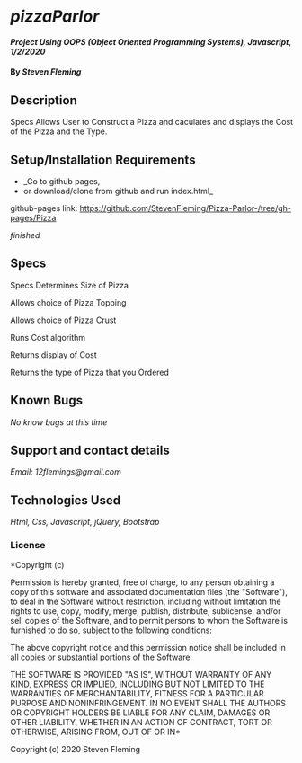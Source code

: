 
# _pizzaParlor_

#### _Project Using OOPS (Object Oriented Programming Systems), Javascript, 1/2/2020_

#### By _**Steven Fleming**_

## Description
Specs 
Allows User to Construct a Pizza and caculates and displays the Cost of the Pizza and the Type.

## Setup/Installation Requirements

* _Go to github pages,
* or download/clone from github and run index.html_

github-pages link: https://github.com/StevenFleming/Pizza-Parlor-/tree/gh-pages/Pizza

_finished_

## Specs

Specs 
Determines Size of Pizza

Allows choice of Pizza Topping

Allows choice of Pizza Crust

Runs Cost algorithm 

Returns display of Cost

Returns the type of Pizza that you Ordered

## Known Bugs

_No know bugs at this time_

## Support and contact details

_Email: 12flemings@gmail.com_

## Technologies Used

_Html, Css, Javascript, jQuery, Bootstrap_

### License

*Copyright (c)

Permission is hereby granted, free of charge, to any person obtaining a copy of this software and associated documentation files (the "Software"), to deal in the Software without restriction, including without limitation the rights to use, copy, modify, merge, publish, distribute, sublicense, and/or sell copies of the Software, and to permit persons to whom the Software is furnished to do so, subject to the following conditions:

The above copyright notice and this permission notice shall be included in all copies or substantial portions of the Software.

THE SOFTWARE IS PROVIDED "AS IS", WITHOUT WARRANTY OF ANY KIND, EXPRESS OR IMPLIED, INCLUDING BUT NOT LIMITED TO THE WARRANTIES OF MERCHANTABILITY, FITNESS FOR A PARTICULAR PURPOSE AND NONINFRINGEMENT. IN NO EVENT SHALL THE AUTHORS OR COPYRIGHT HOLDERS BE LIABLE FOR ANY CLAIM, DAMAGES OR OTHER LIABILITY, WHETHER IN AN ACTION OF CONTRACT, TORT OR OTHERWISE, ARISING FROM, OUT OF OR IN*

Copyright (c) 2020 Steven Fleming
